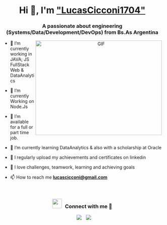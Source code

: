 <h1 align="center">Hi 👋, I'm <a href="https://LucasCicconi1704.github.io/LucasCicconi1704/" target="blank">"LucasCicconi1704"</a></h1>
<h3 align="center">A passionate about engineering (Systems/Data/Development/DevOps) from Bs.As Argentina</h3>

<a target="_blank" align="center">
  <img align="right" top="500" height="300" width="400" alt="GIF" src="https://media.giphy.com/media/SWoSkN6DxTszqIKEqv/giphy.gif">
</a>

- 🔭 I’m currently working in <a>JAVA; JS FullStack Web & DataAnalytics</a>

- 🌱 I’m currently Working on Node.Js

- 🤝 I’m available for a full or part time job.

- 🌱 I’m currently learning DataAnalytics & also with a scholarship at Oracle

- 📝 I regularly upload my achievements and certificates on linkedin

- 💬 I love challenges, teamwork, learning and achieving goals

- 📫 How to reach me **lucascicconi@gmail.com**

<br/>
<h3 align="center" > <img src="https://media.giphy.com/media/iY8CRBdQXODJSCERIr/giphy.gif" width="30" height="30" style="margin-right: 10px;">Connect with me 🤝 </h3>

<p align="center">

 <div align="center"  class="icons-social" style="margin-left: 10px;">
        <a style="margin-left: 10px;"  target="_blank" href="https://www.linkedin.com/in/lucas-cicconi/">
			<img src="https://img.icons8.com/doodle/40/000000/linkedin--v2.png"></a>
        <a style="margin-left: 10px;" target="_blank" href="https://github.com/LucasCicconi1704">
		<img src="https://img.icons8.com/doodle/40/000000/github--v1.png"></a>
		<a style="margin-left: 10px;" target="_blank" 
      </div>

</p>

